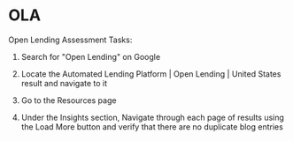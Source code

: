 # OLA
Open Lending Assessment
Tasks:

1. Search for "Open Lending" on Google 

2. Locate the Automated Lending Platform | Open Lending | United States result and navigate to it

3. Go to the Resources page

4. Under the Insights section, Navigate through each page of results using the Load More button and verify that there are no duplicate blog entries
